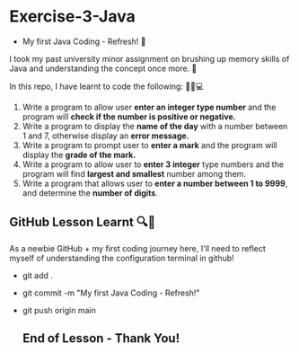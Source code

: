 # Exercise-3-Java
- My first Java Coding - Refresh! 🌿

I took my past university minor assignment on brushing up memory skills of Java and understanding the concept once more. 💫

In this repo, I have learnt to code the following: 👩‍🎓💻
1. Write a program to allow user **enter an integer type number** and the program will 
**check if the number is positive or negative.**
2. Write a program to display the **name of the day** with a number between 1 and 7, 
otherwise display an **error message.**
3. Write a program to prompt user to **enter a mark** and the program will display the 
**grade of the mark.**
4. Write a program to allow user to **enter 3 integer** type numbers and the program 
will find **largest and smallest** number among them. 
5. Write a program that allows user to **enter a number between 1 to 9999**,
     and determine the **number of digits**.

## GitHub Lesson Learnt 🔍📝 ## 
As a newbie GitHub + my first coding journey here, I'll need to reflect myself of understanding the configuration terminal in github!
- git add .
- git commit -m "My first Java Coding - Refresh!"
- git push origin main

  ## End of Lesson - Thank You! ##


